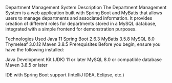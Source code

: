Department Management System
Description
The Department Management System is a web application built with Spring Boot and MyBatis that allows users to manage departments and associated information. It provides creation of different roles for departments stored in a MySQL database, integrated with a simple frontend for demonstration purposes.

Technologies Used
Java 11
Spring Boot 2.6.3
MyBatis 3.5.8
MySQL 8.0
Thymeleaf 3.0.12
Maven 3.8.5
Prerequisites
Before you begin, ensure you have the following installed:

Java Development Kit (JDK) 11 or later
MySQL 8.0 or compatible database
Maven 3.8.5 or later

IDE with Spring Boot support (IntelliJ IDEA, Eclipse, etc.)
